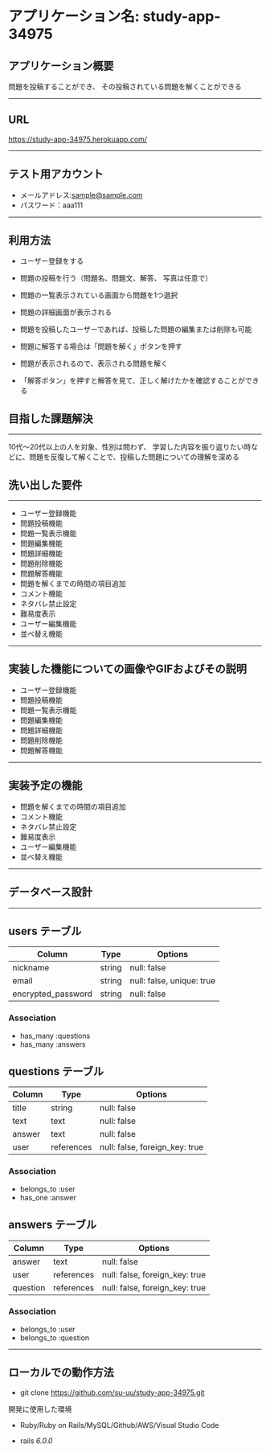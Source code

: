 # アプリケーション名: study-app-34975

## アプリケーション概要

問題を投稿することができ、
その投稿されている問題を解くことができる

------------------
## URL 
https://study-app-34975.herokuapp.com/

------------------
## テスト用アカウント	
- メールアドレス:sample@sample.com
- パスワード：aaa111

------------------

## 利用方法	
- ユーザー登録をする
- 問題の投稿を行う（問題名、問題文、解答、
写真は任意で）
- 問題の一覧表示されている画面から問題を1つ選択
- 問題の詳細画面が表示される
- 問題を投稿したユーザーであれば、投稿した問題の編集または削除も可能

- 問題に解答する場合は「問題を解く」ボタンを押す
- 問題が表示されるので、表示される問題を解く

- 「解答ボタン」を押すと解答を見て、正しく解けたかを確認することができる

## 目指した課題解決	
------------------
10代〜20代以上の人を対象、性別は問わず、
学習した内容を振り返りたい時などに、問題を反復して解くことで、投稿した問題についての理解を深める

## 洗い出した要件	
------------------
- ユーザー登録機能
- 問題投稿機能
- 問題一覧表示機能
- 問題編集機能
- 問題詳細機能
- 問題削除機能
- 問題解答機能
- 問題を解くまでの時間の項目追加
- コメント機能
- ネタバレ禁止設定
- 難易度表示
- ユーザー編集機能
- 並べ替え機能

------------------

## 実装した機能についての画像やGIFおよびその説明

- ユーザー登録機能
- 問題投稿機能
- 問題一覧表示機能
- 問題編集機能
- 問題詳細機能
- 問題削除機能
- 問題解答機能

------------------

## 実装予定の機能	

- 問題を解くまでの時間の項目追加
- コメント機能
- ネタバレ禁止設定
- 難易度表示
- ユーザー編集機能
- 並べ替え機能

------------------

## データベース設計

------------------

## users テーブル

| Column             | Type     | Options                   |
| ------------------ | -------- | ------------------------- |
| nickname           | string   | null: false               |
| email              | string   | null: false, unique: true |
| encrypted_password | string   | null: false               |

### Association

- has_many :questions
- has_many :answers

## questions テーブル

| Column | Type       | Options                        |
| ------ | ---------- | ------------------------------ |
| title  | string     | null: false                    |
| text   | text       | null: false                    |
| answer | text       | null: false                    |
| user   | references | null: false, foreign_key: true |

### Association

- belongs_to :user
- has_one    :answer

## answers テーブル

| Column   | Type       | Options                        |
| -------- | ---------- | ------------------------------ |
| answer   | text       | null: false                    |
| user     | references | null: false, foreign_key: true |
| question | references | null: false, foreign_key: true |

### Association
- belongs_to :user
- belongs_to :question

------------------

## ローカルでの動作方法

- git clone https://github.com/su-uu/study-app-34975.git

開発に使用した環境

- Ruby/Ruby on Rails/MySQL/Github/AWS/Visual Studio Code

- rails _6.0.0_